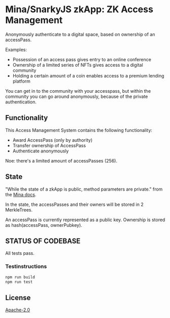 # Mina/SnarkyJS zkApp: ZK Access Management

Anonymously authenticate to a digital space, based on ownership of an accessPass. 

Examples:
- Possession of an access pass gives entry to an online conference
- Ownership of a limited series of NFTs gives access to a digital community
- Holding a certain amount of a coin enables access to a premium lending platform

You can get in to the community with your accesspass, but within the community you can go around anonymously, because of the private authentication. 

## Functionality

This Access Management System contains the following functionality:
- Award AccessPass (only by authority)
- Transfer ownership of AccessPass
- Authenticate anonymously

Noe: there's a limited amount of accessPasses (256).

## State
"While the state of a zkApp is public, method parameters are private." from the [Mina docs](https://docs.minaprotocol.com/zkapps/how-to-write-a-zkapp#public-and-private-inputs).

In the state, the accessPasses and their owners will be stored in 2 MerkleTrees.

An accessPass is currently represented as a public key. Ownership is stored as hash(accessPass, ownerPubkey). 


## STATUS OF CODEBASE

All tests pass. 

### Testinstructions


```sh
npm run build
npm run test
```


## License

[Apache-2.0](LICENSE)
